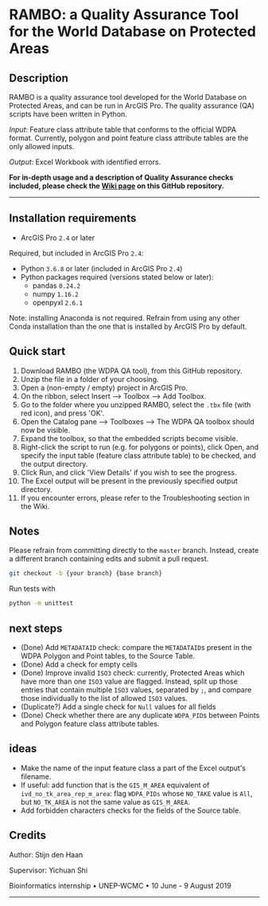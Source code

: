 # RAMBO: a Quality Assurance Tool for the World Database on Protected Areas

## Description

RAMBO is a quality assurance tool developed for the World Database on Protected Areas, and can be run in ArcGIS Pro. The quality assurance (QA) scripts have been written in Python.

*Input*: Feature class attribute table that conforms to the official WDPA format. Currently, polygon and point feature class attribute tables are the only allowed inputs.

*Output*: Excel Workbook with identified errors.

**For in-depth usage and a description of Quality Assurance checks included, please check the [Wiki page](https://github.com/Yichuans/wdpa-qa/wiki) on this GitHub repository.**

---

## Installation requirements

- ArcGIS Pro `2.4` or later 

Required, but included in ArcGIS Pro `2.4`: 

- Python `3.6.8` or later (included in ArcGIS Pro `2.4`)
- Python packages required (versions stated below or later):
	- pandas `0.24.2`
	- numpy `1.16.2`
	- openpyxl `2.6.1`

Note: installing Anaconda is not required. Refrain from using any other Conda installation than the one that is installed by ArcGIS Pro by default.

## Quick start

1. Download RAMBO (the WDPA QA tool), from this GitHub repository.
2. Unzip the file in a folder of your choosing.
3. Open a (non-empty / empty) project in ArcGIS Pro.
4. On the ribbon, select Insert --> Toolbox --> Add Toolbox.
5. Go to the folder where you unzipped RAMBO, select the `.tbx` file (with red icon), and press 'OK'.
6. Open the Catalog pane --> Toolboxes --> The WDPA QA toolbox should now be visible.
7. Expand the toolbox, so that the embedded scripts become visible.
8. Right-click the script to run (e.g. for polygons or points), click Open, and specify the input table (feature class attribute table) to be checked, and the output directory.
9. Click Run, and click 'View Details' if you wish to see the progress.
10. The Excel output will be present in the previously specified output directory.
11. If you encounter errors, please refer to the Troubleshooting section in the Wiki.

## Notes

Please refrain from committing directly to the `master` branch. Instead, create a different branch containing edits and submit a pull request. 

```bash
git checkout -b {your branch} {base branch}
```

Run tests with

```bash
python -m unittest
```

## next steps

- (Done) Add `METADATAID` check: compare the `METADATAID`s present in the WDPA Polygon and Point tables, to the Source Table.
- (Done) Add a check for empty cells
- (Done) Improve invalid `ISO3` check: currently, Protected Areas which have more than one `ISO3` value are flagged. Instead, split up those entries that contain multiple `ISO3` values, separated by `;`, and compare those individually to the list of allowed `ISO3` values.
- (Duplicate?) Add a single check for `Null` values for all fields
- (Done) Check whether there are any duplicate `WDPA_PID`s between Points and Polygon feature class attribute tables.

## ideas
- Make the name of the input feature class a part of the Excel output's filename.
- If useful: add function that is the `GIS_M_AREA` equivalent of `ivd_no_tk_area_rep_m_area`: flag `WDPA_PIDs` whose `NO_TAKE` value is `All`, but `NO_TK_AREA` is not the same value as `GIS_M_AREA`.
- Add forbidden characters checks for the fields of the Source table.

## Credits

Author: Stijn den Haan

Supervisor: Yichuan Shi

Bioinformatics internship • UNEP-WCMC • 10 June - 9 August 2019

---
